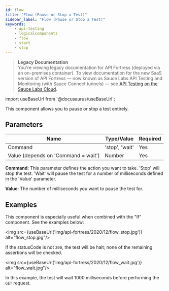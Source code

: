 ```yaml
---
id: flow
title: "Flow (Pause or Stop a Test)"
sidebar_label: "Flow (Pause or Stop a Test)"
keywords:
    - api-testing
    - logicalcomponents
    - flow
    - start
    - stop
---
```


<head>
  <meta name="robots" content="noindex" />
</head>

>**Legacy Documentation**<br/>You're viewing legacy documentation for API Fortress (deployed via an on-premises container). To view documentation for the new SaaS version of API Fortress &#8212; now known as Sauce Labs API Testing and Monitoring (with Sauce Connect tunnels) &#8212; see [API Testing on the Sauce Labs Cloud](/api-testing/).

import useBaseUrl from '@docusaurus/useBaseUrl';

This component allows you to pause or stop a test entirely.

## Parameters

| **Name** | **Type/Value** | **Required** |
| --- | --- | --- |
| Command | 'stop', 'wait' | Yes |
| Value (depends on 'Command = wait') | Number | Yes |

__Command__: This parameter defines the action you want to take. 'Stop' will stop the test. 'Wait' will pause the test for a number of milliseconds defined in the 'Value' parameter.

__Value__: The number of milliseconds you want to pause the test for.

## Examples

This component is especially useful when combined with the "If" component. See the examples below:

<img src={useBaseUrl('img/api-fortress/2020/12/flow_stop.jpg')} alt="flow_stop.jpg"/>

If the statusCode is not `200`, the test will be halt; none of the remaining assertions will be checked.

<img src={useBaseUrl('img/api-fortress/2020/12/flow_wait.jpg')} alt="flow_wait.jpg"/>

In this example, the test will wait 1000 milliseconds before performing the `GET` request.
